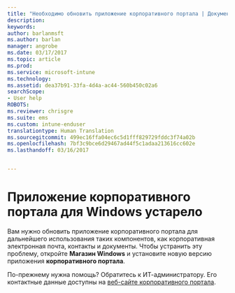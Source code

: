 ```yaml
---
title: "Необходимо обновить приложение корпоративного портала | Документы Майкрософт"
description: 
keywords: 
author: barlanmsft
ms.author: barlan
manager: angrobe
ms.date: 03/17/2017
ms.topic: article
ms.prod: 
ms.service: microsoft-intune
ms.technology: 
ms.assetid: dea37b91-33fa-4d4a-ac44-560b450c02a6
searchScope:
- User help
ROBOTS: 
ms.reviewer: chrisgre
ms.suite: ems
ms.custom: intune-enduser
translationtype: Human Translation
ms.sourcegitcommit: 499ec16ffa04ec6c5d1fff829729fddc3f74a02b
ms.openlocfilehash: 7bf3c9bce6d29467ad44f5c1adaa213616cc602e
ms.lasthandoff: 03/16/2017


---
```


# <a name="your-company-portal-app-for-windows-is-out-of-date"></a>Приложение корпоративного портала для Windows устарело

Вам нужно обновить приложение корпоративного портала для дальнейшего использования таких компонентов, как корпоративная электронная почта, контакты и документы. Чтобы устранить эту проблему, откройте **Магазин Windows** и установите новую версию приложения **корпоративного портала**.

По-прежнему нужна помощь? Обратитесь к ИТ-администратору. Его контактные данные доступны на [веб-сайте корпоративного портала](http://portal.manage.microsoft.com).

